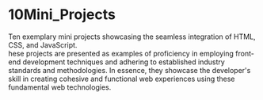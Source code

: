 # 10Mini_Projects
Ten exemplary mini projects showcasing the seamless integration of HTML, CSS, and JavaScript.<br>
hese projects are presented as examples of proficiency in employing front-end development techniques and adhering to established industry standards and methodologies. In essence, they showcase the developer's skill in creating cohesive and functional web experiences using these fundamental web technologies.
